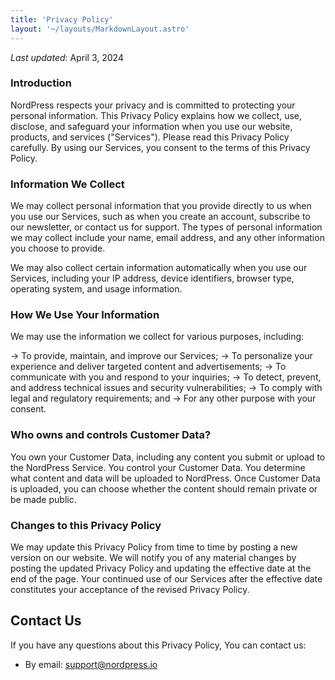 ```yaml
---
title: 'Privacy Policy'
layout: '~/layouts/MarkdownLayout.astro'
---
```


_Last updated_: April 3, 2024

### Introduction
NordPress respects your privacy and is committed to protecting your personal information. This Privacy Policy explains how we collect, use, disclose, and safeguard your information when you use our website, products, and services ("Services"). Please read this Privacy Policy carefully. By using our Services, you consent to the terms of this Privacy Policy.

### Information We Collect
We may collect personal information that you provide directly to us when you use our Services, such as when you create an account, subscribe to our newsletter, or contact us for support. The types of personal information we may collect include your name, email address, and any other information you choose to provide.

We may also collect certain information automatically when you use our Services, including your IP address, device identifiers, browser type, operating system, and usage information.

### How We Use Your Information
We may use the information we collect for various purposes, including:

-> To provide, maintain, and improve our Services;
-> To personalize your experience and deliver targeted content and advertisements;
-> To communicate with you and respond to your inquiries;
-> To detect, prevent, and address technical issues and security vulnerabilities;
-> To comply with legal and regulatory requirements; and
-> For any other purpose with your consent.

### Who owns and controls Customer Data?
You own your Customer Data, including any content you submit or upload to the NordPress Service. You control your Customer Data. You determine what content and data will be uploaded to NordPress. Once Customer Data is uploaded, you can choose whether the content should remain private or be made public.

### Changes to this Privacy Policy
We may update this Privacy Policy from time to time by posting a new version on our website. We will notify you of any material changes by posting the updated Privacy Policy and updating the effective date at the end of the page. Your continued use of our Services after the effective date constitutes your acceptance of the revised Privacy Policy.
## Contact Us

If you have any questions about this Privacy Policy, You can contact us:

- By email: support@nordpress.io

